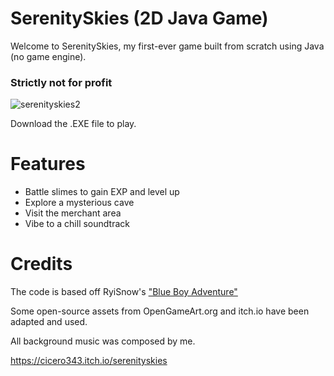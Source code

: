 # SerenitySkies (2D Java Game)

Welcome to SerenitySkies, my first-ever game built from scratch using Java (no game engine).

<h3>Strictly not for profit</h3>

![serenityskies2](https://github.com/user-attachments/assets/ce32cf13-2f69-4dc6-ad2f-1a85754133c9)

Download the .EXE file to play.

# Features

- Battle slimes to gain EXP and level up
- Explore a mysterious cave
- Visit the merchant area
- Vibe to a chill soundtrack

# Credits

The code is based off RyiSnow's <a href="https://ryisnow.itch.io/blue-boy-adventure" target="_blank">"Blue Boy Adventure"</a>

Some open-source assets from OpenGameArt.org and itch.io have been adapted and used. 

All background music was composed by me.

<a href="https://cicero343.itch.io/serenityskies" target="_blank">https://cicero343.itch.io/serenityskies</a>

